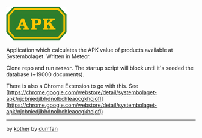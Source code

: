 ![APK](public/apk-logo.png)

Application which calculates the APK value of products available at Systembolaget. Written in Meteor.

Clone repo and run `meteor`. The startup script will block until it's seeded the database (~19000 documents).

There is also a Chrome Extension to go with this. See [https://chrome.google.com/webstore/detail/systembolaget-apk/njcbniedjlbhdnolbchleaocgkhojofl](https://chrome.google.com/webstore/detail/systembolaget-apk/njcbniedjlbhdnolbchleaocgkhojofl)

---

by [kother](http://www.kother.io) by [dumfan](http://dumfan.net)